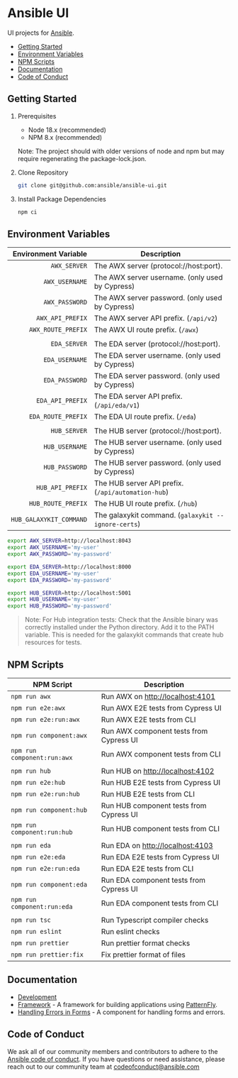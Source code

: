 # Ansible UI

UI projects for [Ansible](https://www.ansible.com).

- [Getting Started](#getting-started)
- [Environment Variables](#environment-variables)
- [NPM Scripts](#npm-scripts)
- [Documentation](#documentation)
- [Code of Conduct](#code-of-conduct)

## Getting Started

1. Prerequisites

   - Node 18.x (recommended)
   - NPM 8.x (recommended)

   Note: The project should with older versions of node and npm but may require regenerating the package-lock.json.

2. Clone Repository

   ```zsh
   git clone git@github.com:ansible/ansible-ui.git
   ```

3. Install Package Dependencies

   ```zsh
   npm ci
   ```

## Environment Variables

|    Environment Variable | Description                                         |
| ----------------------: | --------------------------------------------------- |
|            `AWX_SERVER` | The AWX server (protocol://host:port).              |
|          `AWX_USERNAME` | The AWX server username. (only used by Cypress)     |
|          `AWX_PASSWORD` | The AWX server password. (only used by Cypress)     |
|        `AWX_API_PREFIX` | The AWX server API prefix. (`/api/v2`)              |
|      `AWX_ROUTE_PREFIX` | The AWX UI route prefix. (`/awx`)                   |
|                         |                                                     |
|            `EDA_SERVER` | The EDA server (protocol://host:port).              |
|          `EDA_USERNAME` | The EDA server username. (only used by Cypress)     |
|          `EDA_PASSWORD` | The EDA server password. (only used by Cypress)     |
|        `EDA_API_PREFIX` | The EDA server API prefix. (`/api/eda/v1`)          |
|      `EDA_ROUTE_PREFIX` | The EDA UI route prefix. (`/eda`)                   |
|                         |                                                     |
|            `HUB_SERVER` | The HUB server (protocol://host:port).              |
|          `HUB_USERNAME` | The HUB server username. (only used by Cypress)     |
|          `HUB_PASSWORD` | The HUB server password. (only used by Cypress)     |
|        `HUB_API_PREFIX` | The HUB server API prefix. (`/api/automation-hub`)  |
|      `HUB_ROUTE_PREFIX` | The HUB UI route prefix. (`/hub`)                   |
| `HUB_GALAXYKIT_COMMAND` | The galaxykit command. (`galaxykit --ignore-certs`) |

```zsh
export AWX_SERVER=http://localhost:8043
export AWX_USERNAME='my-user'
export AWX_PASSWORD='my-password'

export EDA_SERVER=http://localhost:8000
export EDA_USERNAME='my-user'
export EDA_PASSWORD='my-password'

export HUB_SERVER=http://localhost:5001
export HUB_USERNAME='my-user'
export HUB_PASSWORD='my-password'
```

> Note: For Hub integration tests: Check that the Ansible binary was correctly installed under the Python directory. Add it to the PATH variable. This is needed for the galaxykit commands that create hub resources for tests.

## NPM Scripts

| NPM Script                  | Description                             |
| --------------------------- | --------------------------------------- |
| `npm run awx`               | Run AWX on <http://localhost:4101>      |
| `npm run e2e:awx`           | Run AWX E2E tests from Cypress UI       |
| `npm run e2e:run:awx`       | Run AWX E2E tests from CLI              |
| `npm run component:awx`     | Run AWX component tests from Cypress UI |
| `npm run component:run:awx` | Run AWX component tests from CLI        |
|                             |                                         |
| `npm run hub`               | Run HUB on <http://localhost:4102>      |
| `npm run e2e:hub`           | Run HUB E2E tests from Cypress UI       |
| `npm run e2e:run:hub`       | Run HUB E2E tests from CLI              |
| `npm run component:hub`     | Run HUB component tests from Cypress UI |
| `npm run component:run:hub` | Run HUB component tests from CLI        |
|                             |                                         |
| `npm run eda`               | Run EDA on <http://localhost:4103>      |
| `npm run e2e:eda`           | Run EDA E2E tests from Cypress UI       |
| `npm run e2e:run:eda`       | Run EDA E2E tests from CLI              |
| `npm run component:eda`     | Run EDA component tests from Cypress UI |
| `npm run component:run:eda` | Run EDA component tests from CLI        |
|                             |                                         |
| `npm run tsc`               | Run Typescript compiler checks          |
| `npm run eslint`            | Run eslint checks                       |
| `npm run prettier`          | Run prettier format checks              |
| `npm run prettier:fix`      | Fix prettier format of files            |

## Documentation

- [Development](./docs/DEVELOPMENT.md)
- [Framework](./framework/README.md) - A framework for building applications using [PatternFly](https://www.patternfly.org).
- [Handling Errors in Forms](./framework/PageForm/README.md) - A component for handling forms and errors.

## Code of Conduct

We ask all of our community members and contributors to adhere to the [Ansible code of conduct](http://docs.ansible.com/ansible/latest/community/code_of_conduct.html). If you have questions or need assistance, please reach out to our community team at [codeofconduct@ansible.com](mailto:codeofconduct@ansible.com)
